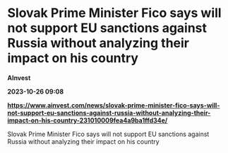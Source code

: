 # Slovak Prime Minister Fico says will not support EU sanctions against Russia without analyzing their impact on his country
**AInvest**

**2023-10-26 09:08**

**https://www.ainvest.com/news/slovak-prime-minister-fico-says-will-not-support-eu-sanctions-against-russia-without-analyzing-their-impact-on-his-country-231010009fea4a9ba1ffd34e/**

Slovak Prime Minister Fico says will not support EU sanctions against Russia without analyzing their impact on his country